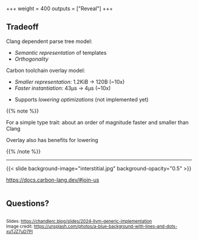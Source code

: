 +++
weight = 400
outputs = ["Reveal"]
+++

## Tradeoff

<!--

Token soup model: good for

- *Error recovery*
- *Permissiveness* and *compatibility*

Dependent parse tree model: good for

- *Semantic representation* of templates
- *Orthogonality*

Overlay model: good for

- *Small representation*
- *Fast instantiation*

-->

Clang dependent parse tree model:

- *Semantic representation* of templates
- *Orthogonality*

Carbon toolchain overlay model:

- *Smaller representation*<span class="fragment">: 1.2KiB -> 120B (~10x)</span>
- *Faster instantiation*<span class="fragment">: 43µs -> 4µs (~10x)</span>

<div class="fragment">

- Supports *lowering optimizations* (not implemented yet)

</div>

{{% note %}}

For a simple type trait:
about an order of magnitude faster and smaller than Clang

Overlay also has benefits for lowering

{{% /note %}}

---

{{< slide background-image="interstitial.jpg" background-opacity="0.5" >}}

<div class="right">

https://docs.carbon-lang.dev/#join-us

</div>

<div class="r-stretch" style="display: flex; flex-direction: column; justify-content: center">

## Questions?

</div>

<div class="right">

<small>

Slides: https://chandlerc.blog/slides/2024-llvm-generic-implementation <br>
Image credit: https://unsplash.com/photos/a-blue-background-with-lines-and-dots-xuTJZ7uD7PI

</small>

</div>